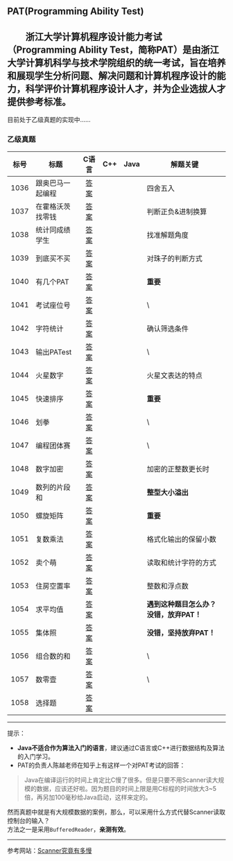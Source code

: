 ## PAT(Programming Ability Test)
　　浙江大学计算机程序设计能力考试（Programming Ability Test，简称PAT）是由浙江大学计算机科学与技术学院组织的统一考试，旨在培养和展现学生分析问题、解决问题和计算机程序设计的能力，科学评价计算机程序设计人才，并为企业选拔人才提供参考标准。
---

目前处于乙级真题的实现中……
### 乙级真题

| 标号 | 标题 | C语言 |    C++  |  Java  | 解题关键 |
| ---- | ---- | :----: | :----: | :----: | ---- |
| 1036 | 跟奥巴马一起编程 | [答案](/BasicLevel/C语言/1036.%20跟奥巴马一起编程.md) | | | 四舍五入 |
| 1037 | 在霍格沃茨找零钱 | [答案](/BasicLevel/C语言/1037.%20在霍格沃茨找零钱.md) | | | 判断正负&进制换算 |
| 1038 | 统计同成绩学生 | [答案](/BasicLevel/C语言/1038.%20统计同成绩学生.md) | | | 找准解题角度 |
| 1039 | 到底买不买 | [答案](/BasicLevel/C语言/1039.%20到底买不买.md) | | | 对珠子的判断方式 |
| 1040 | 有几个PAT | [答案](/BasicLevel/C语言/1040.%20有几个PAT.md) | | | **重要** |
| 1041 | 考试座位号 | [答案](/BasicLevel/C语言/1041.%20考试座位号.md) | | | \ |
| 1042 | 字符统计 | [答案](/BasicLevel/C语言/1042.%20字符统计.md) | | | 确认筛选条件 |
| 1043 | 输出PATest | [答案](/BasicLevel/C语言/1043.%20输出PATest.md) | | | \ |
| 1044 | 火星数字 | [答案](/BasicLevel/C语言/1044.%20火星数字.md) | | | 火星文表达的特点 |
| 1045 | 快速排序 | [答案](/BasicLevel/C语言/1045.%20快速排序.md) | | | **重要** |
| 1046 | 划拳 | [答案](/BasicLevel/C语言/1046.%20划拳.md) | | | \ |
| 1047 | 编程团体赛 | [答案](/BasicLevel/C语言/1047.%20编程团体赛.md) | | | \ |
| 1048 | 数字加密 | [答案](/BasicLevel/C语言/1048.%20数字加密.md) | | | 加密的正整数更长时 |
| 1049 | 数列的片段和 | [答案](/BasicLevel/C语言/1049.%20数列的片段和.md) | | | **整型大小溢出** |
| 1050 | 螺旋矩阵 | [答案](/BasicLevel/C语言/1050.%20螺旋矩阵.md) | | | **重要** |
| 1051 | 复数乘法 | [答案](/BasicLevel/C语言/1051.%20复数乘法.md) | | | 格式化输出的保留小数 |
| 1052 | 卖个萌 | [答案](/BasicLevel/C语言/1052.%20卖个萌.md) | | | 读取和统计字符的方式 |
| 1053 | 住房空置率 | [答案](/BasicLevel/C语言/1053.%20住房空置率.md) | | | 整数和浮点数 |
| 1054 | 求平均值 | [答案](/BasicLevel/C语言/1054.%20求平均值.md) | | | **遇到这种题目怎么办？没错，放弃PAT！** |
| 1055 | 集体照 | [答案](/BasicLevel/C语言/1055.%20集体照.md) | | | **没错，坚持放弃PAT！** |
| 1056 | 组合数的和 | [答案](/BasicLevel/C语言/1056.%20组合数的和.md) | | | \ |
| 1057 | 数零壹 | [答案](/BasicLevel/C语言/1057.%20数零壹.md) | | | \ |
| 1058 | 选择题 | [答案](/BasicLevel/C语言/1058.%20选择题.md) | | |  |

---
提示：
- **Java不适合作为算法入门的语言**，建议通过C语言或C++进行数据结构及算法的入门学习。
- PAT的负责人陈越老师在知乎上有这样一个对PAT考试的回答：
>Java在编译运行的时间上肯定比C慢了很多。但是只要不用Scanner读大规模的数据，应该还好啦。因为题目的时间上限是用C标程的时间放大3~5倍，再另加100毫秒给Java启动，这样来定的。

然而真题中就是有大规模数据的案例，那么，可以采用什么方式代替Scanner读取控制台的输入？  
方法之一是采用`BufferedReader`，**亲测有效**。  

---
参考网站：[Scanner究竟有多慢](https://www.cpe.ku.ac.th/~jim/java-io.html)